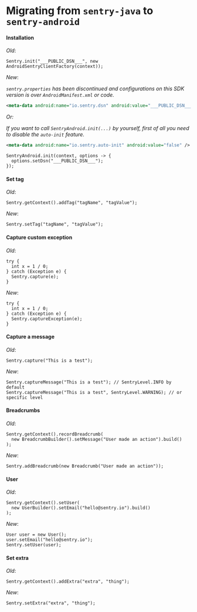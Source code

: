 # Migrating from `sentry-java` to `sentry-android`

#### Installation

_Old_:

```
Sentry.init("___PUBLIC_DSN___", new AndroidSentryClientFactory(context));
```

_New_:

*`sentry.properties` has been discontinued and configurations on this SDK version is over `AndroidManifest.xml` or code.*

```xml
<meta-data android:name="io.sentry.dsn" android:value="___PUBLIC_DSN___" />
```
_Or:_

*If you want to call `SentryAndroid.init(...)` by yourself, first of all you need to disable the `auto-init` feature.*

```xml
<meta-data android:name="io.sentry.auto-init" android:value="false" />
```

```
SentryAndroid.init(context, options -> {
  options.setDsn("___PUBLIC_DSN___");    
});
```

#### Set tag

_Old_:

```
Sentry.getContext().addTag("tagName", "tagValue");
```

_New_:

```
Sentry.setTag("tagName", "tagValue");
```

#### Capture custom exception

_Old_:

```
try {
  int x = 1 / 0;
} catch (Exception e) {
  Sentry.capture(e);
}
```

_New_:

```
try {
  int x = 1 / 0;
} catch (Exception e) {
  Sentry.captureException(e);
}
```

#### Capture a message

_Old_:

```
Sentry.capture("This is a test");
```

_New_:

```
Sentry.captureMessage("This is a test"); // SentryLevel.INFO by default
Sentry.captureMessage("This is a test", SentryLevel.WARNING); // or specific level
```

#### Breadcrumbs

_Old_:

```
Sentry.getContext().recordBreadcrumb(
  new BreadcrumbBuilder().setMessage("User made an action").build()
);
```

_New_:

```
Sentry.addBreadcrumb(new Breadcrumb("User made an action"));
```

#### User

_Old_:

```
Sentry.getContext().setUser(
  new UserBuilder().setEmail("hello@sentry.io").build()
);
```

_New_:

```
User user = new User();
user.setEmail("hello@sentry.io");
Sentry.setUser(user);
```

#### Set extra

_Old_:

```
Sentry.getContext().addExtra("extra", "thing");
```

_New_:

```
Sentry.setExtra("extra", "thing");
```
